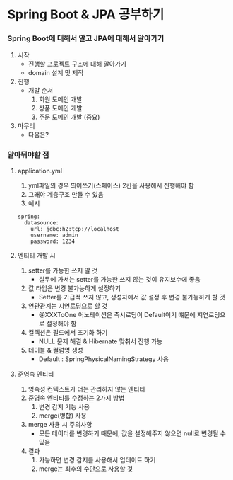 # Spring Boot & JPA 공부하기

### Spring Boot에 대해서 알고 JPA에 대해서 알아가기

1. 시작
    * 진행할 프로젝트 구조에 대해 알아가기
    * domain 설계 및 제작
2. 진행
    * 개발 순서
      1. 회원 도메인 개발
      2. 상품 도메인 개발
      3. 주문 도메인 개발 (중요)
3. 마무리
    * 다음은?


### 알아둬야할 점
1. application.yml
   1. yml파일의 경우 띄어쓰기(스페이스) 2칸을 사용해서 진행해야 함
   2. 그래야 계층구조 만들 수 있음
   3. 예시
   ```
   spring:
     datasource:
       url: jdbc:h2:tcp://localhost
       username: admin
       password: 1234
   ```

2. 엔티티 개발 시
   1. setter를 가능한 쓰지 말 것
      * 실무에 가서는 setter를 가능한 쓰지 않는 것이 유지보수에 좋음
   2. 값 타입은 변경 불가능하게 설정하기
      * Setter를 가급적 쓰지 않고, 생성자에서 값 설정 후 변경 불가능하게 할 것
   3. 연관관계는 지연로딩으로 할 것
      * @XXXToOne 어노테이션은 즉시로딩이 Default이기 떄문에 지연로딩으로 설정해야 함
   4. 컬렉션은 필드에서 초기화 하기
      * NULL 문제 해결 & Hibernate 맞춰서 진행 가능
   5. 테이블 & 컬럼명 생성
      * Default : SpringPhysicalNamingStrategy 사용

3. 준영속 엔티티
   1. 영속성 컨텍스트가 더는 관리하지 않는 엔티티
   2. 준영속 엔티티를 수정하는 2가지 방법
      1. 변경 감지 기능 사용
      2. merge(병합) 사용
   3. merge 사용 시 주의사항
      * 모든 데이터를 변경하기 때문에, 값을 설정해주지 않으면 null로 변경될 수 있음
   4. 결과
      1. 가능하면 변경 감지를 사용해서 업데이트 하기
      2. merge는 최후의 수단으로 사용할 것